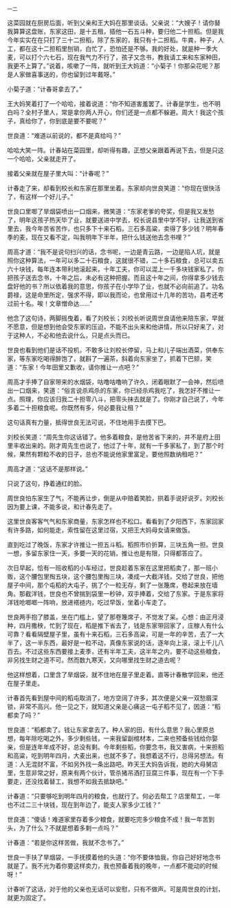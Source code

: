     一二 

   这菜园就在厨房后面，听到父亲和王大妈在那里谈话。父亲说：“大嫂子！请你替我算算这盘账，东家这田，是十五租，插他一石五斗种，要归他二十担稻。但是我今年实实在在只打了三十二担稻，除了东家的，我只有十二担稻。牛粪，种子，人工，都在这十二担稻里刨销，白忙了，恐怕还是不够。我的好处，就是种一季大麦，可以打个六七石，现在我气力不行了，孩子又念书，教我请工来和东家种田，我更不上算了。”说着，咳嗽了一阵，就听到王大妈道：“小菊子！你那朵花呢？那是人家做喜事送的，你也留到过年戴呀。”

   小菊子道：“计春哥拿去了。”

   王大妈笑着打了一个哈哈，接着说道：“你不知道害羞罢了。计春是学生，也不明白吗？全村子里人，常是拿你两人开心，你们还是一点都不躲避。周大！我这个孩子，真给你了，你到底是要不要呢？”

   世良道：“难道以前说的，都不是真给吗？”

   哈哈大笑一阵。计春站在菜园里，却听得有趣，正想父亲跟着再说下去，但是只这一个哈哈，父亲就走开了。

   接着父亲就在屋子里大叫：“计春呢？”

   计春走了来，却看到校长和东家在那里坐着。东家却向世良笑道：“你现在很快活了，有这样一个好儿子。”

   世良口里啣了旱烟袋喷出一口烟来，微笑道：“东家老爹的夸奖，但是我又发愁了，明年这孩子热天毕了业，就要送进中学去，校长说县里中学不好，让我送到省里去，我今年苦省苦作，也只多下十来石稻，三石多高粱，卖得了多少钱？明年春季的麦，现在又看不定，叫我明年下半年，把什么钱送他去念书哩？”

   周高才道：“我不是说句扫兴的话，念书呢，一边是青云路，一边是陷人坑，就是照你这种算法，一年可以多二十石粮食，这就很不错，二十多石粮食，总可以卖五六十块钱，每年连本带利地滚起来，十年工夫，你可以混上一千多块钱家私了。你把孩子送去念书，十年之后，未必有这种把握。而且这十年之间，你得拿多少钱去盘好他的书？所以依着我的意思，你孩子在小学毕了业，也就不必向前追了。功名爵禄，这是命里所定，强求不得，即以我而论，也曾用过十几年的苦功，县考还考过前十名。唉！文章憎命达……”

   他念了这句诗，两脚摇曳着，看了刘校长；刘校长听说周世良请他来陪东家，早就不愿意，但是想到他会受东家的压迫，不能不出头来和他讲情，所以只好来了，对于这种人，不必和他去说什么，只是点头而已。

   世良也看到他们是话不投机，不敢多让刘校长停留，马上和儿子端出酒菜，供奉东家，等东家吃喝得醉饱了，就斟了一遍茶，斜着向东家坐了，抓着下巴颏，笑道：“东家！今年田里又歉收，请你推让一点吧？”

   周高才手捧了自家带来的水烟袋，咕噜咕噜响了许久，闭着眼默了一会神，然后喷出一口烟来，笑道：“俗言说杀鸡杀的东家，你已经杀鸡我吃了，我怎好不推让一点。照理，你应该归我二十担零八斗，把零头抹去就是了。你刚才自己说了，今年多着二十担粮食呢。你既然有多，何必要我让租？”

   这句话真有力量，抵得世良无法可说，不住地用手去摸下巴。

   刘校长笑道：“周先生你这话错了。他多着粮食，是他苦省下来的，并不是府上田里丰收出来的。刚才周先生也说了，他过了十年，就有一千多家私了，到了那个时候，果然有颗粒不收的日子，总也不能说他家里富足，要他照数纳租吧？”

   周高才道：“这话不是那样说。”

   只说了这句，挣着通红的脸。

   周世良怕东家生了气，不能再让步，倒是从中赔着笑脸，拱着手说好说歹。刘校长因为要上课，不能多说，和计春先走了。

   这里世良客客气气和东家商量，东家怎样也不松口。看看到了夕阳西下，东家回家有许多路，如何能走，索性留在这里过宿，又把王大妈母女请来做饭。

   直到吃过了晚饭，东家才许推让一担五斗稻。稻照市价折算，三块五角一担。世良一想，多留东家住一天，多要一天的花销，推让也是有限，只得都答应了。

   次日早起，恰有一班收稻的小车经过，世良趁着东家在这里把稻卖了，那一班小贩，这个腰包里掏五块，这个腰包里掏三块，凑成一大截洋钱，交给了世良，把他屋子中间，那个屯稻的大屯子，挑了个一粒无存，剩了一张篾席，卷起来放在墙角。那截洋钱，世良也不曾揣到袋里一秒钟，双手捧着，交给了东家。于是东家将洋钱呛啷啷一阵响，放进褡裢内，吃过早饭，坐着小车走了。

   世良两手抱了膝盖，坐在门槛上，望了那卷篾席子，不觉发了呆。心想：由正月浸种，四月撒秧，忙到了现在，稻是推下省去了，钱是东家带回家了，庄稼人有什么可靠？看看隔壁屋子里，虽有十来石稻，三石多高粱，可是一年的辛苦，去了一大半了，这一半东西，最好是一粒不动，真像东家说的话，逐年向上滚，滚上千儿八百去。不过这些东西要接上麦季，还有半年工夫，这半年之内，要不动这些粮食，非另找生财之道不可。然而数九寒天，又向哪里找生财之道去呢？

   他这样想着，口里含了旱烟袋，就不住地在屋子里走着。直等计春散学回来，他还在屋子里走。

   计春首先看到屋中间的稻屯取消了，地方空阔了许多，其次便是父亲一双愁眉深锁，非常不高兴。他一见之下，就知道父亲是心痛这一屯子稻不见了，因道：“稻都卖了吗？”

   世良道：“稻都卖了。钱让东家拿去了。种人家的田，有什么意思？我心里原总想，每年除吃喝之外，多少剩些钱，一来我留副棺材本，二来也预备些钱给你娶亲，但是连年年成不好，总没有剩。今年剩些稻，你要念书，我又害病，十来担稻和高粱，吃到明年四月，大麦出来，也就不多了。我想着这不行，总得另想法。有道：人无混财不富，不如另外找一条出路吧。昨天王大妈告诉我，她的大母舅店里，生意非常之好，原来有两个伙计，管杀猪吊酒打豆腐三件事，现在有一个下手要走，还没找着替工，我想不如我去抵缺吧。”

   计春道：“只要够吃到明年四月的粮食，也就行了。何必去帮工？店里帮工，一年也不过二三十块钱，现在到年边了，能支人家多少工钱？”

   世良道：“傻话！难道家里存着多少粮食，就要吃完多少粮食不成！我一年苦到头，为了什么？不就是想着多剩一点吗？”

   计春道：“若是你这样苦做，我就不念书了。”

   世良一手扶了旱烟袋，一手抚摸着他的头道：“你不要体恤我，你自己好好地念书就是了。我不光为着你要这样卖力，我也预备着我的晚年，一点都不能动的时候呀！”

   计春听了这话，对于他的父亲也无话可以安慰，只有不做声。可是周世良的计划，就更为固定了。

